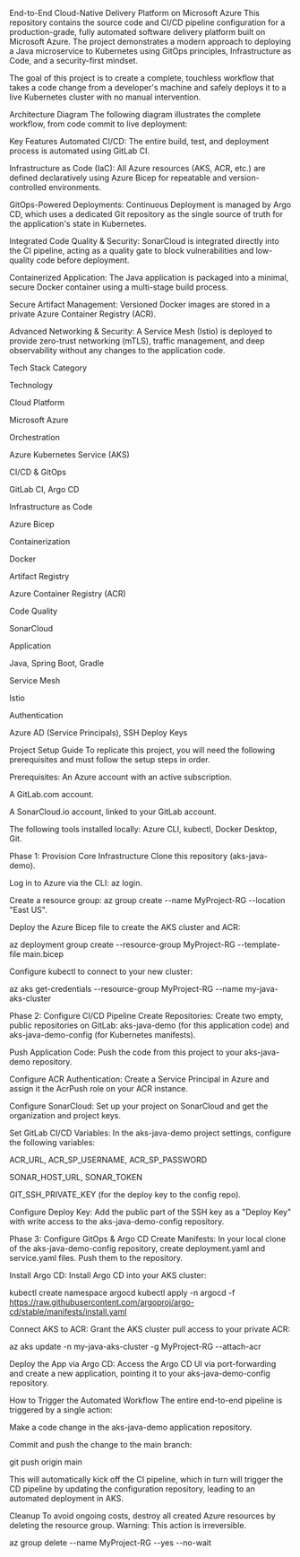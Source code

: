 End-to-End Cloud-Native Delivery Platform on Microsoft Azure
This repository contains the source code and CI/CD pipeline configuration for a production-grade, fully automated software delivery platform built on Microsoft Azure. The project demonstrates a modern approach to deploying a Java microservice to Kubernetes using GitOps principles, Infrastructure as Code, and a security-first mindset.

The goal of this project is to create a complete, touchless workflow that takes a code change from a developer's machine and safely deploys it to a live Kubernetes cluster with no manual intervention.

Architecture Diagram
The following diagram illustrates the complete workflow, from code commit to live deployment:

Key Features
Automated CI/CD: The entire build, test, and deployment process is automated using GitLab CI.

Infrastructure as Code (IaC): All Azure resources (AKS, ACR, etc.) are defined declaratively using Azure Bicep for repeatable and version-controlled environments.

GitOps-Powered Deployments: Continuous Deployment is managed by Argo CD, which uses a dedicated Git repository as the single source of truth for the application's state in Kubernetes.

Integrated Code Quality & Security: SonarCloud is integrated directly into the CI pipeline, acting as a quality gate to block vulnerabilities and low-quality code before deployment.

Containerized Application: The Java application is packaged into a minimal, secure Docker container using a multi-stage build process.

Secure Artifact Management: Versioned Docker images are stored in a private Azure Container Registry (ACR).

Advanced Networking & Security: A Service Mesh (Istio) is deployed to provide zero-trust networking (mTLS), traffic management, and deep observability without any changes to the application code.

Tech Stack
Category

Technology

Cloud Platform

Microsoft Azure

Orchestration

Azure Kubernetes Service (AKS)

CI/CD & GitOps

GitLab CI, Argo CD

Infrastructure as Code

Azure Bicep

Containerization

Docker

Artifact Registry

Azure Container Registry (ACR)

Code Quality

SonarCloud

Application

Java, Spring Boot, Gradle

Service Mesh

Istio

Authentication

Azure AD (Service Principals), SSH Deploy Keys

Project Setup Guide
To replicate this project, you will need the following prerequisites and must follow the setup steps in order.

Prerequisites:
An Azure account with an active subscription.

A GitLab.com account.

A SonarCloud.io account, linked to your GitLab account.

The following tools installed locally: Azure CLI, kubectl, Docker Desktop, Git.

Phase 1: Provision Core Infrastructure
Clone this repository (aks-java-demo).

Log in to Azure via the CLI: az login.

Create a resource group: az group create --name MyProject-RG --location "East US".

Deploy the Azure Bicep file to create the AKS cluster and ACR:

az deployment group create --resource-group MyProject-RG --template-file main.bicep

Configure kubectl to connect to your new cluster:

az aks get-credentials --resource-group MyProject-RG --name my-java-aks-cluster

Phase 2: Configure CI/CD Pipeline
Create Repositories: Create two empty, public repositories on GitLab: aks-java-demo (for this application code) and aks-java-demo-config (for Kubernetes manifests).

Push Application Code: Push the code from this project to your aks-java-demo repository.

Configure ACR Authentication: Create a Service Principal in Azure and assign it the AcrPush role on your ACR instance.

Configure SonarCloud: Set up your project on SonarCloud and get the organization and project keys.

Set GitLab CI/CD Variables: In the aks-java-demo project settings, configure the following variables:

ACR_URL, ACR_SP_USERNAME, ACR_SP_PASSWORD

SONAR_HOST_URL, SONAR_TOKEN

GIT_SSH_PRIVATE_KEY (for the deploy key to the config repo).

Configure Deploy Key: Add the public part of the SSH key as a "Deploy Key" with write access to the aks-java-demo-config repository.

Phase 3: Configure GitOps & Argo CD
Create Manifests: In your local clone of the aks-java-demo-config repository, create deployment.yaml and service.yaml files. Push them to the repository.

Install Argo CD: Install Argo CD into your AKS cluster:

kubectl create namespace argocd
kubectl apply -n argocd -f https://raw.githubusercontent.com/argoproj/argo-cd/stable/manifests/install.yaml

Connect AKS to ACR: Grant the AKS cluster pull access to your private ACR:

az aks update -n my-java-aks-cluster -g MyProject-RG --attach-acr <your-acr-name>

Deploy the App via Argo CD: Access the Argo CD UI via port-forwarding and create a new application, pointing it to your aks-java-demo-config repository.

How to Trigger the Automated Workflow
The entire end-to-end pipeline is triggered by a single action:

Make a code change in the aks-java-demo application repository.

Commit and push the change to the main branch:

git push origin main

This will automatically kick off the CI pipeline, which in turn will trigger the CD pipeline by updating the configuration repository, leading to an automated deployment in AKS.

Cleanup
To avoid ongoing costs, destroy all created Azure resources by deleting the resource group.
Warning: This action is irreversible.

az group delete --name MyProject-RG --yes --no-wait
